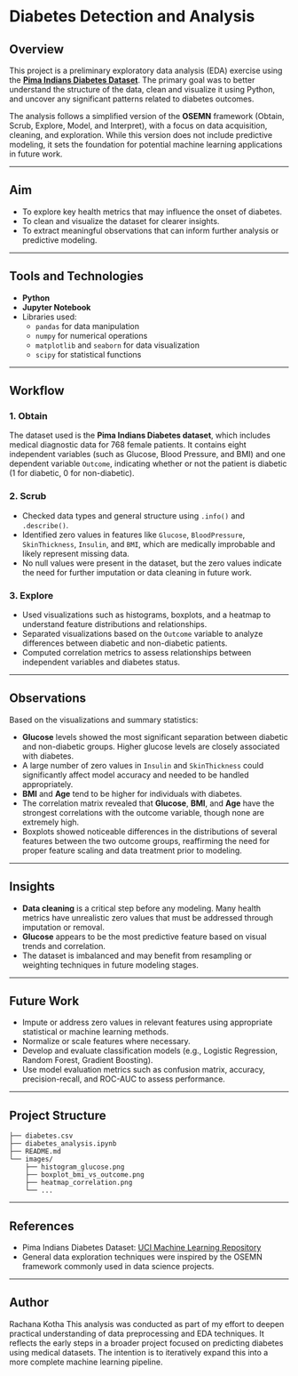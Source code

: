 # Diabetes Detection and Analysis

## Overview

This project is a preliminary exploratory data analysis (EDA) exercise using the **[Pima Indians Diabetes Dataset](https://www.kaggle.com/datasets/uciml/pima-indians-diabetes-database)**. The primary goal was to better understand the structure of the data, clean and visualize it using Python, and uncover any significant patterns related to diabetes outcomes. 

The analysis follows a simplified version of the **OSEMN** framework (Obtain, Scrub, Explore, Model, and Interpret), with a focus on data acquisition, cleaning, and exploration. While this version does not include predictive modeling, it sets the foundation for potential machine learning applications in future work.

---

## Aim

- To explore key health metrics that may influence the onset of diabetes.
- To clean and visualize the dataset for clearer insights.
- To extract meaningful observations that can inform further analysis or predictive modeling.

---

## Tools and Technologies

- **Python**  
- **Jupyter Notebook**  
- Libraries used:
  - `pandas` for data manipulation
  - `numpy` for numerical operations
  - `matplotlib` and `seaborn` for data visualization
  - `scipy` for statistical functions

---

## Workflow

### 1. Obtain

The dataset used is the **Pima Indians Diabetes dataset**, which includes medical diagnostic data for 768 female patients. It contains eight independent variables (such as Glucose, Blood Pressure, and BMI) and one dependent variable `Outcome`, indicating whether or not the patient is diabetic (1 for diabetic, 0 for non-diabetic).

### 2. Scrub

- Checked data types and general structure using `.info()` and `.describe()`.
- Identified zero values in features like `Glucose`, `BloodPressure`, `SkinThickness`, `Insulin`, and `BMI`, which are medically improbable and likely represent missing data.
- No null values were present in the dataset, but the zero values indicate the need for further imputation or data cleaning in future work.

### 3. Explore

- Used visualizations such as histograms, boxplots, and a heatmap to understand feature distributions and relationships.
- Separated visualizations based on the `Outcome` variable to analyze differences between diabetic and non-diabetic patients.
- Computed correlation metrics to assess relationships between independent variables and diabetes status.

---

## Observations

Based on the visualizations and summary statistics:

- **Glucose** levels showed the most significant separation between diabetic and non-diabetic groups. Higher glucose levels are closely associated with diabetes.
- A large number of zero values in `Insulin` and `SkinThickness` could significantly affect model accuracy and needed to be handled appropriately.
- **BMI** and **Age** tend to be higher for individuals with diabetes.
- The correlation matrix revealed that **Glucose**, **BMI**, and **Age** have the strongest correlations with the outcome variable, though none are extremely high.
- Boxplots showed noticeable differences in the distributions of several features between the two outcome groups, reaffirming the need for proper feature scaling and data treatment prior to modeling.

---

## Insights

- **Data cleaning** is a critical step before any modeling. Many health metrics have unrealistic zero values that must be addressed through imputation or removal.
- **Glucose** appears to be the most predictive feature based on visual trends and correlation.
- The dataset is imbalanced and may benefit from resampling or weighting techniques in future modeling stages.

---

## Future Work

- Impute or address zero values in relevant features using appropriate statistical or machine learning methods.
- Normalize or scale features where necessary.
- Develop and evaluate classification models (e.g., Logistic Regression, Random Forest, Gradient Boosting).
- Use model evaluation metrics such as confusion matrix, accuracy, precision-recall, and ROC-AUC to assess performance.

---

## Project Structure

```
├── diabetes.csv
├── diabetes_analysis.ipynb
├── README.md
└── images/
    ├── histogram_glucose.png
    ├── boxplot_bmi_vs_outcome.png
    ├── heatmap_correlation.png
    └── ...
```

---

## References

- Pima Indians Diabetes Dataset: [UCI Machine Learning Repository](https://archive.ics.uci.edu/ml/datasets/pima+indians+diabetes)
- General data exploration techniques were inspired by the OSEMN framework commonly used in data science projects.

---

## Author
Rachana Kotha
This analysis was conducted as part of my effort to deepen practical understanding of data preprocessing and EDA techniques. It reflects the early steps in a broader project focused on predicting diabetes using medical datasets. The intention is to iteratively expand this into a more complete machine learning pipeline.
